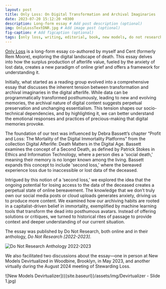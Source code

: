 ```yaml
---
layout: post
title: Only Loss: On Digital Transformation and Archival Imaginaries
date: 2023-07-20 15:12:20 +0300
description: Long-form essay # Add post description (optional)
img: OnlyLossTextDNR.jpg # Add image post (optional)
fig-caption: # Add figcaption (optional)
tags: [only loss, writing, editorial, book, new models, do not research]
---
```

[Only Loss](https://donotresearch.substack.com/p/sarah-wambold-and-rem-moore-only) is a long-form essay co-authored by myself and Cent (formerly Rem Moore), exploring the digital landscape of death. This essay delves into how the surplus production of afterlife value, fueled by the anxiety of lost data, creates a new paradigm of online grief and offers a framework for understanding it.

Initially, what started as a reading group evolved into a comprehensive essay that discusses the inherent tension between transformation and archival imaginaries in the digital afterlife. While data can be programmatically transformed posthumously, leading to new and evolving memories, the archival nature of digital content suggests perpetual preservation and unchanging essentialism. This tension shapes our socio-technical dependencies, and by highlighting it, we can better understand the emotional responses and practices of precious-making that digital memories provoke.

The foundation of our text was influenced by Debra Bassett’s chapter “Profit and Loss: The Mortality of the Digital Immortality Platforms” from the collection Digital Afterlife: Death Matters in the Digital Age. Bassett examines the concept of a Second Death, as defined by Patrick Stokes in Ethics and Information Technology, where a person dies a 'social death,' meaning their memory is no longer known among the living. Bassett expands this concept to include 'second loss,' where the bereaved experience loss due to inaccessible or lost data of the deceased.

Intrigued by this notion of a ‘second loss,’ we explored the idea that the ongoing potential for losing access to the data of the deceased creates a perpetual state of online bereavement. The knowledge that we don’t truly own our social media posts or cloud uploads generates anxiety, driving us to produce more content. We examined how our archiving habits are rooted in a capitalist-driven belief in immortality, exemplified by machine learning tools that transform the dead into posthumous avatars. Instead of offering solutions or critiques, we turned to historical rites of passage to provide context and deeper understanding of our current situation.

The essay was published by Do Not Research, both online and in their anthology, _Do Not Research [2022-2023]_. 

![Do Not Research Anthology 2022-2023]({{site.baseurl}}/assets/img/DNR22-23.jpg)


We also facilitated two discussions about the essay—one in person at New Models Devirtualized in Woodbine, Brooklyn, in May 2023, and another virtually during the August 2024 meeting of Stewarding Loss. 

![New Models Devirtualizer]({{site.baseurl}}/assets/img/Devirtualizer - Slide 1.jpg)

